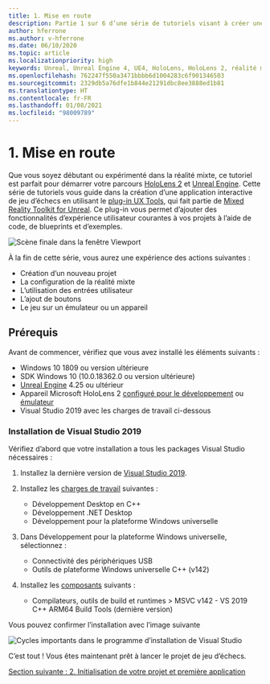 ```yaml
---
title: 1. Mise en route
description: Partie 1 sur 6 d’une série de tutoriels visant à créer une application de jeu d’échecs simple avec Unreal Engine 4 et le plug-in Mixed Reality Toolkit UX Tools
author: hferrone
ms.author: v-hferrone
ms.date: 06/10/2020
ms.topic: article
ms.localizationpriority: high
keywords: Unreal, Unreal Engine 4, UE4, HoloLens, HoloLens 2, réalité mixte, tutoriel, bien démarrer, mrtk, uxt, UX Tools, documentation, casque de réalité mixte, casque windows mixed reality, casque de réalité virtuelle
ms.openlocfilehash: 762247f550a3471bbbb6d1004283c6f901346503
ms.sourcegitcommit: 2329db5a76dfe1b844e21291dbc8ee3888ed1b81
ms.translationtype: HT
ms.contentlocale: fr-FR
ms.lasthandoff: 01/08/2021
ms.locfileid: "98009789"
---
```

# <a name="1-getting-started"></a>1. Mise en route

Que vous soyez débutant ou expérimenté dans la réalité mixte, ce tutoriel est parfait pour démarrer votre parcours [HoloLens 2](https://docs.microsoft.com/windows/mixed-reality/) et [Unreal Engine](https://www.unrealengine.com/en-US/). Cette série de tutoriels vous guide dans la création d’une application interactive de jeu d’échecs en utilisant le [plug-in UX Tools](https://github.com/microsoft/MixedReality-UXTools-Unreal), qui fait partie de [Mixed Reality Toolkit for Unreal](https://github.com/microsoft/MixedRealityToolkit-Unreal). Ce plug-in vous permet d’ajouter des fonctionnalités d’expérience utilisateur courantes à vos projets à l’aide de code, de blueprints et d’exemples. 

![Scène finale dans la fenêtre Viewport](images/unreal-uxt/5-endscene.PNG)

À la fin de cette série, vous aurez une expérience des actions suivantes :
* Création d’un nouveau projet
* La configuration de la réalité mixte
* L’utilisation des entrées utilisateur
* L’ajout de boutons
* Le jeu sur un émulateur ou un appareil

## <a name="prerequisites"></a>Prérequis

Avant de commencer, vérifiez que vous avez installé les éléments suivants :
* Windows 10 1809 ou version ultérieure
* SDK Windows 10 (10.0.18362.0 ou version ultérieure)
* [Unreal Engine](https://www.unrealengine.com/en-US/get-now) 4.25 ou ultérieur
* Appareil Microsoft HoloLens 2 [configuré pour le développement](../../platform-capabilities-and-apis/using-visual-studio.md#enabling-developer-mode) ou [émulateur](../../platform-capabilities-and-apis/using-the-hololens-emulator.md#hololens-2-emulator-overview)
* Visual Studio 2019 avec les charges de travail ci-dessous

### <a name="installing-visual-studio-2019"></a>Installation de Visual Studio 2019

Vérifiez d’abord que votre installation a tous les packages Visual Studio nécessaires :
1. Installez la dernière version de [Visual Studio 2019](https://visualstudio.microsoft.com/downloads/).
1. Installez les [charges de travail](https://docs.microsoft.com/visualstudio/install/modify-visual-studio?#modify-workloads) suivantes :
    * Développement Desktop en C++
    * Développement .NET Desktop
    * Développement pour la plateforme Windows universelle
1. Dans Développement pour la plateforme Windows universelle, sélectionnez : 
    * Connectivité des périphériques USB
    * Outils de plateforme Windows universelle C++ (v142)

1. Installez les [composants](https://docs.microsoft.com/visualstudio/install/modify-visual-studio?#modify-individual-components) suivants :
    * Compilateurs, outils de build et runtimes > MSVC v142 - VS 2019 C++ ARM64 Build Tools (dernière version)

Vous pouvez confirmer l’installation avec l’image suivante

![Cycles importants dans le programme d’installation de Visual Studio](images/unreal-uxt/1-install-the-tools.png)

C’est tout ! Vous êtes maintenant prêt à lancer le projet de jeu d’échecs.

[Section suivante : 2. Initialisation de votre projet et première application](unreal-uxt-ch2.md)